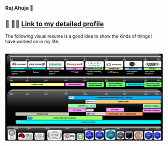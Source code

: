 ### Raj Ahuja 👋

## 🔗 👨‍💻 [Link to my detailed profile](https://raj-kumar-ahuja.github.io/aboutme/)<br />

The following visual resume is a good idea to show the kinds of things I have worked on in my life. <br /> <br />


![visual](https://github.com/raj-kumar-ahuja/raj-kumar-ahuja/blob/main/images/visual_resume.JPG)